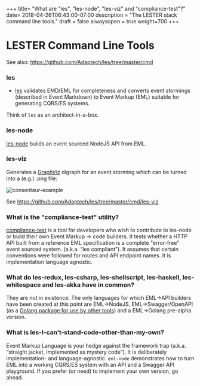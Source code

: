 +++
title= "What are \"les\", \"les-node\", \"les-viz\" and \"compliance-test\"?"
date= 2018-04-26T06:43:00-07:00
description = "The LESTER stack command line tools."
draft = false
alwaysopen = true
weight=700
+++

# LESTER Command Line Tools

See also: https://github.com/Adaptech/les/tree/master/cmd

### les

 - [les](https://github.com/Adaptech/les/tree/master/cmd/les) validates EMD/EML for completeness and converts event stormings (described in Event Markdown) to Event Markup (EML) suitable for generating CQRS/ES systems.

Think of ```les``` as an architect-in-a-box.

### les-node

[les-node](https://github.com/robertreppel/les/tree/master/cmd/les-node) builds an event sourced NodeJS API from EML.

### les-viz

Generates a [GraphViz](http://www.graphviz.org/) digraph for an event storming which can be turned into a (e.g.) .png file:

![consentaur-example](/faq/consentaur-example.png)

See https://github.com/Adaptech/les/tree/master/cmd/les-viz

### What is the "compliance-test" utility?

[compliance-test](https://github.com/Adaptech/les/tree/master/cmd/compliance-test) is a tool for developers who wish to contribute to les-node or build their own Event Markup -> <your programming language here> code builders. It tests whether a HTTP API built from a reference EML specification is a complete "error-free" event sourced system. (a.k.a. “les compliant”). It assumes that certain conventions were followed for routes and API endpoint names. It is implementation language agnostic.

### What do les-redux, les-csharp, les-shellscript, les-haskell, les-whitespace and les-akka have in common?

They are not in existence. The only languages for which EML->API builders have been created at this point are EML->NodeJS, EML->Swagger/OpenAPI (as a [Golang package for use by other tools](https://github.com/Adaptech/les/tree/master/pkg/eml/generate/openapi)) and a EML->Golang pre-alpha version.

### What is les-I-can’t-stand-code-other-than-my-own?

Event Markup Language is your hedge against the framework trap (a.k.a. “straight jacket, implemented as mystery code”). It is deliberately implementation- and language-agnostic. ```eml-node``` demonstrates how to turn EML into a working CQRS/ES system with an API and a Swagger API playground. If you prefer (or need) to implement your own version, go ahead.
